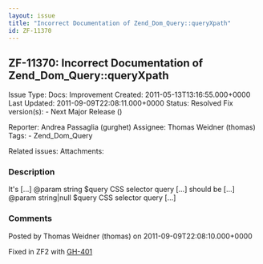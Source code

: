 ```yaml
---
layout: issue
title: "Incorrect Documentation of Zend_Dom_Query::queryXpath"
id: ZF-11370
---
```


ZF-11370: Incorrect Documentation of Zend\_Dom\_Query::queryXpath
-----------------------------------------------------------------

 Issue Type: Docs: Improvement Created: 2011-05-13T13:16:55.000+0000 Last Updated: 2011-09-09T22:08:11.000+0000 Status: Resolved Fix version(s): - Next Major Release ()
 
 Reporter:  Andrea Passaglia (gurghet)  Assignee:  Thomas Weidner (thomas)  Tags: - Zend\_Dom\_Query
 
 Related issues: 
 Attachments: 
### Description

It's [...] @param string $query CSS selector query [...] should be [...] @param string|null $query CSS selector query [...]

 

 

### Comments

Posted by Thomas Weidner (thomas) on 2011-09-09T22:08:10.000+0000

Fixed in ZF2 with [GH-401](https://github.com/zendframework/zf2/pull/401)

 

 